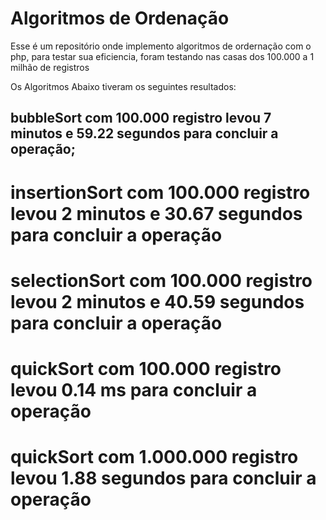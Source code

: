 # Algoritmos de Ordenação
Esse é um repositório onde implemento algoritmos de ordernação com o php, para testar sua eficiencia, foram testando nas casas dos 100.000 a 1 milhão de registros

Os Algoritmos Abaixo tiveram os seguintes resultados:
## bubbleSort com 100.000 registro levou 7 minutos e 59.22 segundos para concluir a operação;
# insertionSort com 100.000 registro levou 2 minutos e 30.67 segundos para concluir a operação
# selectionSort com 100.000 registro levou 2 minutos e 40.59 segundos para concluir a operação
# quickSort com 100.000 registro levou 0.14 ms para concluir a operação
# quickSort com 1.000.000 registro levou 1.88 segundos para concluir a operação
